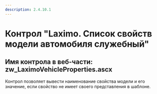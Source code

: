 ```yaml
---
description: 2.4.10.1
---
```


# Контрол "Laximo. Список свойств модели автомобиля служебный"

## Имя контрола в веб-части: zw\_LaximoVehicleProperties.ascx

Контрол позволяет вывести наименование свойства модели и его значение, если свойство не имеет своего представления в шаблоне.

